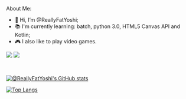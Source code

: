 About Me:
- 👋 Hi, I’m @ReallyFatYoshi;
- 📚 I'm currently learning: batch, python 3.0, HTML5 Canvas API and Kotlin;
- 🎮 I also like to play video games.
 
![](https://komarev.com/ghpvc/?username=ReallyFatYoshi&label=Visitors)
![](https://komarev.com/ghpvc/?username=ReallyFatYoshi&label=Stars)

<br>

[![@ReallyFatYoshi's GitHub stats](https://github-readme-stats.vercel.app/api?username=ReallyFatYoshi)](https://github.com/anuraghazra/github-readme-stats)


[![Top Langs](https://github-readme-stats.vercel.app/api/top-langs/?username=ReallyFatYoshi&layout=compact)](https://github.com/anuraghazra/github-readme-stats)
